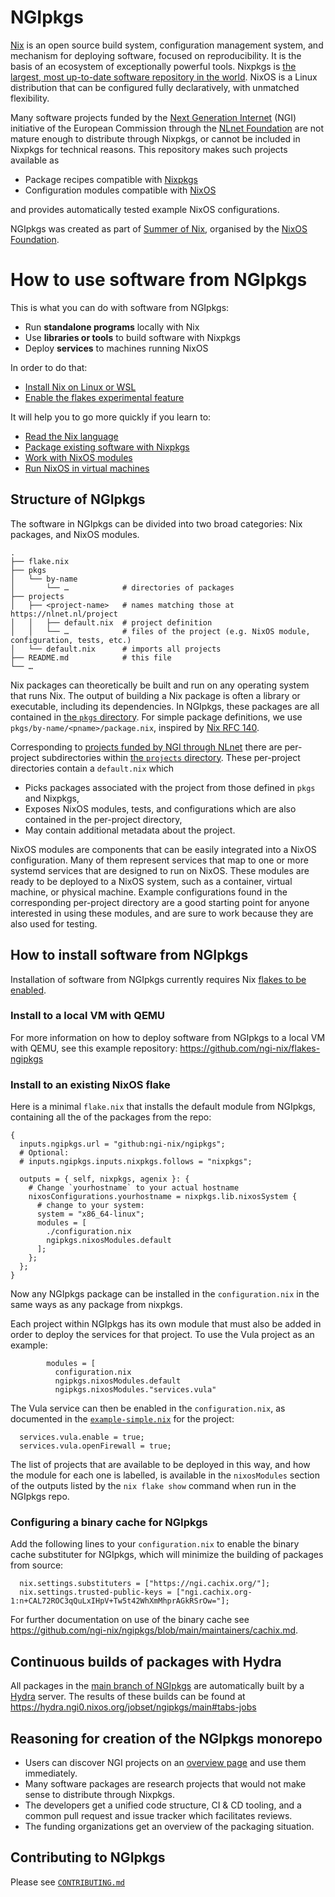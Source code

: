 # NGIpkgs

[Nix] is an open source build system, configuration management system, and mechanism for deploying software, focused on reproducibility.
It is the basis of an ecosystem of exceptionally powerful tools.
Nixpkgs is [the largest, most up-to-date software repository in the world][repology].
NixOS is a Linux distribution that can be configured fully declaratively, with unmatched flexibility.

Many software projects funded by the [Next Generation Internet] (NGI) initiative of the European Commission through the [NLnet Foundation] are not mature enough to distribute through Nixpkgs, or cannot be included in Nixpkgs for technical reasons.
This repository makes such projects available as

- Package recipes compatible with [Nixpkgs]
- Configuration modules compatible with [NixOS]

and provides automatically tested example NixOS configurations.

NGIpkgs was created as part of [Summer of Nix], organised by the [NixOS Foundation].

[Nix]: https://github.com/NixOS/nix
[repology]: https://repology.org/repositories/graphs
[Nixpkgs]: https://github.com/nixos/nixpkgs
[NixOS]: https://nixos.org/manual/nixos
[Next Generation Internet]: https://www.ngi.eu
[NLnet Foundation]: https://nlnet.nl
[Summer of Nix]: https://github.com/ngi-nix/summer-of-nix
[NixOS Foundation]: https://nixos.org/community/#foundation

# How to use software from NGIpkgs

This is what you can do with software from NGIpkgs:
- Run **standalone programs** locally with Nix
- Use **libraries or tools** to build software with Nixpkgs
- Deploy **services** to machines running NixOS

In order to do that:
- [Install Nix on Linux or WSL](https://nix.dev/install-nix)
- [Enable the flakes experimental feature](https://wiki.nixos.org/wiki/Flakes)

It will help you to go more quickly if you learn to:
- [Read the Nix language](https://nix.dev/tutorials/nix-language)
- [Package existing software with Nixpkgs](https://nix.dev/tutorials/packaging-existing-software)
- [Work with NixOS modules](https://nix.dev/tutorials/module-system/)
- [Run NixOS in virtual machines](https://nix.dev/tutorials/nixos/nixos-configuration-on-vm)

## Structure of NGIpkgs

The software in NGIpkgs can be divided into two broad categories: Nix packages, and NixOS modules.

```
.
├── flake.nix
├── pkgs
│   └── by-name
│       └── …            # directories of packages
├── projects
│   ├── <project-name>   # names matching those at https://nlnet.nl/project
│   │   ├── default.nix  # project definition
│   │   └── …            # files of the project (e.g. NixOS module, configuration, tests, etc.)
│   └── default.nix      # imports all projects 
├── README.md            # this file
└── …
```

Nix packages can theoretically be built and run on any operating system that runs Nix.
The output of building a Nix package is often a library or executable, including its dependencies.
In NGIpkgs, these packages are all contained in [the `pkgs` directory](./pkgs).
For simple package definitions, we use `pkgs/by-name/<pname>/package.nix`, inspired by [Nix RFC 140].

[Nix RFC 140]: https://github.com/NixOS/rfcs/blob/c8569f6719356009204133cd00d92010889ed56d/rfcs/0140-simple-package-paths.md

Corresponding to [projects funded by NGI through NLnet](https://nlnet.nl/project/) there are per-project subdirectories within [the `projects` directory](./projects).
These per-project directories contain a `default.nix` which
- Picks packages associated with the project from those defined in `pkgs` and Nixpkgs,
- Exposes NixOS modules, tests, and configurations which are also contained in the per-project directory,
- May contain additional metadata about the project.

NixOS modules are components that can be easily integrated into a NixOS configuration.
Many of them represent services that map to one or more systemd services that are designed to run on NixOS.
These modules are ready to be deployed to a NixOS system, such as a container, virtual machine, or physical machine.
Example configurations found in the corresponding per-project directory are a good starting point for anyone interested in using these modules, and are sure to work because they are also used for testing.

## How to install software from NGIpkgs

Installation of software from NGIpkgs currently requires Nix [flakes to be enabled](https://nixos.wiki/wiki/Flakes).

### Install to a local VM with QEMU

For more information on how to deploy software from NGIpkgs to a local VM with QEMU, see this example repository: https://github.com/ngi-nix/flakes-ngipkgs

### Install to an existing NixOS flake

Here is a minimal `flake.nix` that installs the default module from NGIpkgs, containing all the of the packages from the repo:
```
{
  inputs.ngipkgs.url = "github:ngi-nix/ngipkgs";
  # Optional:
  # inputs.ngipkgs.inputs.nixpkgs.follows = "nixpkgs";

  outputs = { self, nixpkgs, agenix }: {
    # Change `yourhostname` to your actual hostname
    nixosConfigurations.yourhostname = nixpkgs.lib.nixosSystem {
      # change to your system:
      system = "x86_64-linux";
      modules = [
        ./configuration.nix
        ngipkgs.nixosModules.default
      ];
    };
  };
}
```

Now any NGIpkgs package can be installed in the `configuration.nix` in the same ways as any package from nixpkgs.

Each project within NGIpkgs has its own module that must also be added in order to deploy the services for that project.
To use the Vula project as an example:
```
        modules = [
          configuration.nix
          ngipkgs.nixosModules.default
          ngipkgs.nixosModules."services.vula"
```

The Vula service can then be enabled in the `configuration.nix`, as documented in the [`example-simple.nix`](https://github.com/ngi-nix/ngipkgs/blob/main/projects/Vula/example-simple.nix) for the project:
```
  services.vula.enable = true;
  services.vula.openFirewall = true;
```

The list of projects that are available to be deployed in this way, and how the module for each one is labelled, is available in the `nixosModules` section of the outputs listed by the `nix flake show` command when run in the NGIpkgs repo.

### Configuring a binary cache for NGIpkgs

Add the following lines to your `configuration.nix` to enable the binary cache substituter for NGIpkgs, which will minimize the building of packages from source:
```
  nix.settings.substituters = ["https://ngi.cachix.org/"];
  nix.settings.trusted-public-keys = ["ngi.cachix.org-1:n+CAL72ROC3qQuLxIHpV+Tw5t42WhXmMhprAGkRSrOw="];
```

For further documentation on use of the binary cache see https://github.com/ngi-nix/ngipkgs/blob/main/maintainers/cachix.md.

## Continuous builds of packages with Hydra

All packages in the [main branch of NGIpkgs](https://github.com/ngi-nix/ngipkgs/tree/main) are automatically built by a [Hydra](https://github.com/NixOS/hydra) server.
The results of these builds can be found at <https://hydra.ngi0.nixos.org/jobset/ngipkgs/main#tabs-jobs>

## Reasoning for creation of the NGIpkgs monorepo

- Users can discover NGI projects on an [overview page](https://ngi-nix.github.io/ngipkgs/) and use them immediately.
- Many software packages are research projects that would not make sense to distribute through Nixpkgs.
- The developers get a unified code structure, CI & CD tooling, and a common pull request and issue tracker which facilitates reviews.
- The funding organizations get an overview of the packaging situation.

## Contributing to NGIpkgs

Please see [`CONTRIBUTING.md`](CONTRIBUTING.md)
